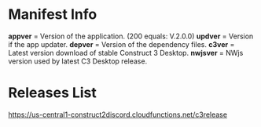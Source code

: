 # Manifest Info
**appver** = Version of the application. (200 equals: V.2.0.0)
**updver** = Version if the app updater.
**depver** = Version of the dependency files.
**c3ver** = Latest version download of stable Construct 3 Desktop.
**nwjsver** = NWjs version used by latest C3 Desktop release.

# Releases List
https://us-central1-construct2discord.cloudfunctions.net/c3release